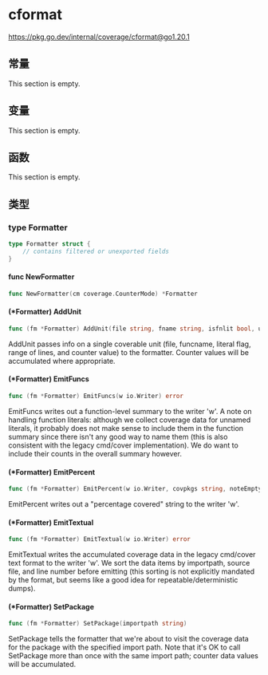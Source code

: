 # cformat

https://pkg.go.dev/internal/coverage/cformat@go1.20.1






  
  
  
  

## 常量 

This section is empty.

## 变量

This section is empty.

## 函数

This section is empty.

## 类型

### type Formatter 

``` go
type Formatter struct {
	// contains filtered or unexported fields
}
```

#### func NewFormatter 

``` go
func NewFormatter(cm coverage.CounterMode) *Formatter
```

#### (*Formatter) AddUnit 

``` go
func (fm *Formatter) AddUnit(file string, fname string, isfnlit bool, unit coverage.CoverableUnit, count uint32)
```

AddUnit passes info on a single coverable unit (file, funcname, literal flag, range of lines, and counter value) to the formatter. Counter values will be accumulated where appropriate.

#### (*Formatter) EmitFuncs 

``` go
func (fm *Formatter) EmitFuncs(w io.Writer) error
```

EmitFuncs writes out a function-level summary to the writer 'w'. A note on handling function literals: although we collect coverage data for unnamed literals, it probably does not make sense to include them in the function summary since there isn't any good way to name them (this is also consistent with the legacy cmd/cover implementation). We do want to include their counts in the overall summary however.

#### (*Formatter) EmitPercent 

``` go
func (fm *Formatter) EmitPercent(w io.Writer, covpkgs string, noteEmpty bool) error
```

EmitPercent writes out a "percentage covered" string to the writer 'w'.

#### (*Formatter) EmitTextual 

``` go
func (fm *Formatter) EmitTextual(w io.Writer) error
```

EmitTextual writes the accumulated coverage data in the legacy cmd/cover text format to the writer 'w'. We sort the data items by importpath, source file, and line number before emitting (this sorting is not explicitly mandated by the format, but seems like a good idea for repeatable/deterministic dumps).

#### (*Formatter) SetPackage 

``` go
func (fm *Formatter) SetPackage(importpath string)
```

SetPackage tells the formatter that we're about to visit the coverage data for the package with the specified import path. Note that it's OK to call SetPackage more than once with the same import path; counter data values will be accumulated.